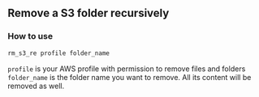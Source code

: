 
## Remove a S3 folder recursively

### How to use
```py
rm_s3_re profile folder_name
```

`profile` is your AWS profile with permission to remove files and folders  
`folder_name` is the folder name you want to remove. All its content will be removed as well.

